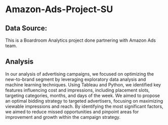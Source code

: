 # Amazon-Ads-Project-SU

## Data Source:
This is a Boardroom Analytics project done partnering with Amazon Ads team.

## Analysis
In our analysis of advertising campaigns, we focused on optimizing the new-to-brand segment by leveraging exploratory data analysis and machine learning techniques. Using Tableau and Python, we identified key features influencing cost and impressions, including placement slots, targeting categories, months, and days of the week. We aimed to propose an optimal bidding strategy to targeted advertisers, focusing on maximizing viewable impressions and reach. By identifying the most significant factors, we aimed to reduce missed opportunities and pinpoint areas for improvement and growth within the campaign strategy. 
